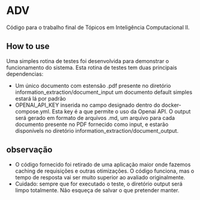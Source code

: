 # ADV

Código para o trabalho final de Tópicos em Inteligência Computacional II.

## How to use

Uma simples rotina de testes foi desenvolvida para demonstrar o funcionamento do sistema. Esta rotina de testes tem duas principais dependencias:
- Um único documento com estensão .pdf presente no diretório information_extraction/document_input um documento default simples estará lá por padrão
- OPENAI_API_KEY inserida no campo designado dentro do docker-compose.yml. Esta key é a que permite o uso da Openai API. 
O output será gerado em formato de arquivos .md, um arquivo para cada documento presente no PDF fornecido como input, e estarão disponívels no diretório information_extraction/document_output. 

## observação
- O código fornecido foi retirado de uma aplicação maior onde fazemos caching de requisições e outras otimizações. O código funciona, mas o tempo de resposta vai ser muito superior ao avaliado originalmente.
- Cuidado: sempre que for executado o teste, o diretório output será limpo totalmente. Não esqueça de salvar o que pretender manter.


